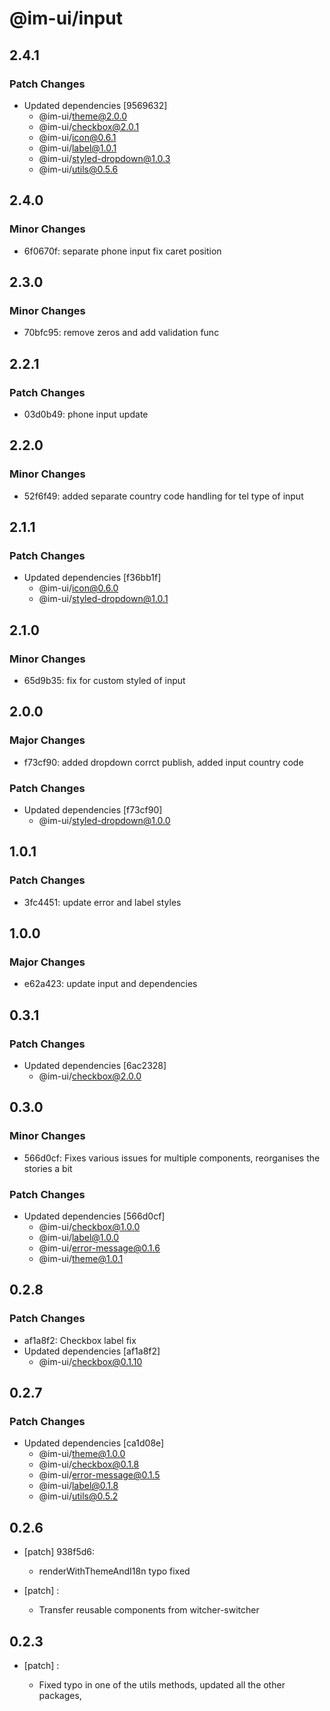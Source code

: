 # @im-ui/input

## 2.4.1

### Patch Changes

- Updated dependencies [9569632]
  - @im-ui/theme@2.0.0
  - @im-ui/checkbox@2.0.1
  - @im-ui/icon@0.6.1
  - @im-ui/label@1.0.1
  - @im-ui/styled-dropdown@1.0.3
  - @im-ui/utils@0.5.6

## 2.4.0

### Minor Changes

- 6f0670f: separate phone input fix caret position

## 2.3.0

### Minor Changes

- 70bfc95: remove zeros and add validation func

## 2.2.1

### Patch Changes

- 03d0b49: phone input update

## 2.2.0

### Minor Changes

- 52f6f49: added separate country code handling for tel type of input

## 2.1.1

### Patch Changes

- Updated dependencies [f36bb1f]
  - @im-ui/icon@0.6.0
  - @im-ui/styled-dropdown@1.0.1

## 2.1.0

### Minor Changes

- 65d9b35: fix for custom styled of input

## 2.0.0

### Major Changes

- f73cf90: added dropdown corrct publish, added input country code

### Patch Changes

- Updated dependencies [f73cf90]
  - @im-ui/styled-dropdown@1.0.0

## 1.0.1

### Patch Changes

- 3fc4451: update error and label styles

## 1.0.0

### Major Changes

- e62a423: update input and dependencies

## 0.3.1

### Patch Changes

- Updated dependencies [6ac2328]
  - @im-ui/checkbox@2.0.0

## 0.3.0

### Minor Changes

- 566d0cf: Fixes various issues for multiple components, reorganises the stories a bit

### Patch Changes

- Updated dependencies [566d0cf]
  - @im-ui/checkbox@1.0.0
  - @im-ui/label@1.0.0
  - @im-ui/error-message@0.1.6
  - @im-ui/theme@1.0.1

## 0.2.8

### Patch Changes

- af1a8f2: Checkbox label fix
- Updated dependencies [af1a8f2]
  - @im-ui/checkbox@0.1.10

## 0.2.7

### Patch Changes

- Updated dependencies [ca1d08e]
  - @im-ui/theme@1.0.0
  - @im-ui/checkbox@0.1.8
  - @im-ui/error-message@0.1.5
  - @im-ui/label@0.1.8
  - @im-ui/utils@0.5.2

## 0.2.6

- [patch] 938f5d6:

  - renderWithThemeAndI18n typo fixed

- [patch] :

  - Transfer reusable components from witcher-switcher

## 0.2.3

- [patch] :

  - Fixed typo in one of the utils methods, updated all the other packages,
